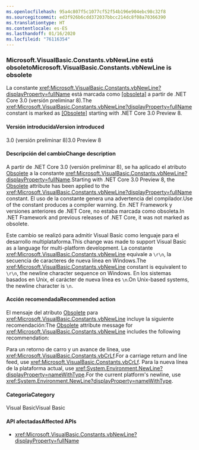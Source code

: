 ```yaml
---
ms.openlocfilehash: 95a4c807f5c1077cf52f54b196e904ebc98c32f8
ms.sourcegitcommit: ed3f926b6cdd372037bbcc214dc8f08a70366390
ms.translationtype: HT
ms.contentlocale: es-ES
ms.lasthandoff: 01/16/2020
ms.locfileid: "76116354"
---
```

### <a name="microsoftvisualbasicconstantsvbnewline-is-obsolete"></a><span data-ttu-id="53e14-101">Microsoft.VisualBasic.Constants.vbNewLine está obsoleto</span><span class="sxs-lookup"><span data-stu-id="53e14-101">Microsoft.VisualBasic.Constants.vbNewLine is obsolete</span></span>

<span data-ttu-id="53e14-102">La constante <xref:Microsoft.VisualBasic.Constants.vbNewLine?displayProperty=fullName> está marcada como [\[obsoleta\]](xref:System.ObsoleteAttribute) a partir de .NET Core 3.0 (versión preliminar 8).</span><span class="sxs-lookup"><span data-stu-id="53e14-102">The <xref:Microsoft.VisualBasic.Constants.vbNewLine?displayProperty=fullName> constant is marked as [\[Obsolete\]](xref:System.ObsoleteAttribute) starting with .NET Core 3.0 Preview 8.</span></span>

#### <a name="version-introduced"></a><span data-ttu-id="53e14-103">Versión introducida</span><span class="sxs-lookup"><span data-stu-id="53e14-103">Version introduced</span></span>

<span data-ttu-id="53e14-104">3.0 (versión preliminar 8)</span><span class="sxs-lookup"><span data-stu-id="53e14-104">3.0 Preview 8</span></span>

#### <a name="change-description"></a><span data-ttu-id="53e14-105">Descripción del cambio</span><span class="sxs-lookup"><span data-stu-id="53e14-105">Change description</span></span>

<span data-ttu-id="53e14-106">A partir de .NET Core 3.0 (versión preliminar 8), se ha aplicado el atributo [Obsolete](xref:System.ObsoleteAttribute) a la constante <xref:Microsoft.VisualBasic.Constants.vbNewLine?displayProperty=fullName>.</span><span class="sxs-lookup"><span data-stu-id="53e14-106">Starting with .NET Core 3.0 Preview 8, the [Obsolete](xref:System.ObsoleteAttribute) attribute has been applied to the <xref:Microsoft.VisualBasic.Constants.vbNewLine?displayProperty=fullName> constant.</span></span> <span data-ttu-id="53e14-107">El uso de la constante genera una advertencia del compilador.</span><span class="sxs-lookup"><span data-stu-id="53e14-107">Use of the constant produces a compiler warning.</span></span> <span data-ttu-id="53e14-108">En .NET Framework y versiones anteriores de .NET Core, no estaba marcada como obsoleta.</span><span class="sxs-lookup"><span data-stu-id="53e14-108">In .NET Framework and previous releases of .NET Core, it was not marked as obsolete.</span></span>

<span data-ttu-id="53e14-109">Este cambio se realizó para admitir Visual Basic como lenguaje para el desarrollo multiplataforma.</span><span class="sxs-lookup"><span data-stu-id="53e14-109">This change was made to support Visual Basic as a language for multi-platform development.</span></span> <span data-ttu-id="53e14-110">La constante <xref:Microsoft.VisualBasic.Constants.vbNewLine> equivale a `\r\n`, la secuencia de caracteres de nueva línea en Windows.</span><span class="sxs-lookup"><span data-stu-id="53e14-110">The <xref:Microsoft.VisualBasic.Constants.vbNewLine> constant is equivalent to `\r\n`, the newline character sequence on Windows.</span></span> <span data-ttu-id="53e14-111">En los sistemas basados en Unix, el carácter de nueva línea es `\n`.</span><span class="sxs-lookup"><span data-stu-id="53e14-111">On Unix-based systems, the newline character is `\n`.</span></span>

#### <a name="recommended-action"></a><span data-ttu-id="53e14-112">Acción recomendada</span><span class="sxs-lookup"><span data-stu-id="53e14-112">Recommended action</span></span>

<span data-ttu-id="53e14-113">El mensaje del atributo [Obsolete](xref:System.ObsoleteAttribute) para <xref:Microsoft.VisualBasic.Constants.vbNewLine> incluye la siguiente recomendación:</span><span class="sxs-lookup"><span data-stu-id="53e14-113">The [Obsolete](xref:System.ObsoleteAttribute) attribute message for <xref:Microsoft.VisualBasic.Constants.vbNewLine> includes the following recommendation:</span></span>

<span data-ttu-id="53e14-114">Para un retorno de carro y un avance de línea, use <xref:Microsoft.VisualBasic.Constants.vbCrLf>.</span><span class="sxs-lookup"><span data-stu-id="53e14-114">For a carriage return and line feed, use <xref:Microsoft.VisualBasic.Constants.vbCrLf>.</span></span> <span data-ttu-id="53e14-115">Para la nueva línea de la plataforma actual, use <xref:System.Environment.NewLine?displayProperty=nameWithType>.</span><span class="sxs-lookup"><span data-stu-id="53e14-115">For the current platform's newline, use <xref:System.Environment.NewLine?displayProperty=nameWithType>.</span></span>

#### <a name="category"></a><span data-ttu-id="53e14-116">Categoría</span><span class="sxs-lookup"><span data-stu-id="53e14-116">Category</span></span>

<span data-ttu-id="53e14-117">Visual Basic</span><span class="sxs-lookup"><span data-stu-id="53e14-117">Visual Basic</span></span>

#### <a name="affected-apis"></a><span data-ttu-id="53e14-118">API afectadas</span><span class="sxs-lookup"><span data-stu-id="53e14-118">Affected APIs</span></span>

- <xref:Microsoft.VisualBasic.Constants.vbNewLine?displayProperty=fullName>

<!--

### Affected APIs

- `F:Microsoft.VisualBasic.Constants.vbNewLine`

-->
